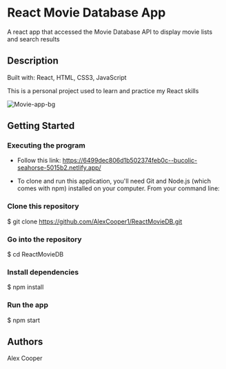 # React Movie Database App

A react app that accessed the Movie Database API to display movie lists and search results

## Description

Built with: React, HTML, CSS3, JavaScript

This is a personal project used to learn and practice my React skills

![Movie-app-bg](https://github.com/AlexCooper1/ReactMovieDB/assets/37124211/5d565ef1-53c7-4815-9d08-f8ced4ce2947)

## Getting Started

### Executing the program

* Follow this link: https://6499dec806d1b502374feb0c--bucolic-seahorse-5015b2.netlify.app/

* To clone and run this application, you'll need Git and Node.js (which comes with npm) installed on your computer. From your command line:


### Clone this repository
$ git clone https://github.com/AlexCooper1/ReactMovieDB.git

### Go into the repository
$ cd ReactMovieDB

### Install dependencies
$ npm install

### Run the app
$ npm start


## Authors

Alex Cooper


